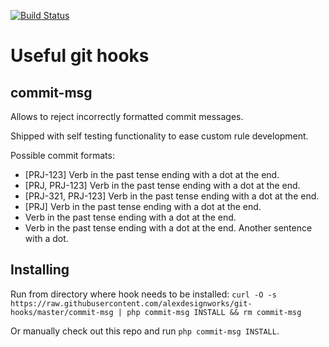 [![Build Status](https://travis-ci.org/alexdesignworks/git-hooks.svg)](https://travis-ci.org/alexdesignworks/git-hooks)

Useful git hooks
================

commit-msg
----------
Allows to reject incorrectly formatted commit messages. 

Shipped with self testing functionality to ease custom rule development.

Possible commit formats:
* [PRJ-123] Verb in the past tense ending with a dot at the end.
* [PRJ, PRJ-123] Verb in the past tense ending with a dot at the end.
* [PRJ-321, PRJ-123] Verb in the past tense ending with a dot at the end.
* [PRJ] Verb in the past tense ending with a dot at the end.
* Verb in the past tense ending with a dot at the end.
* Verb in the past tense ending with a dot at the end. Another sentence with a dot.

## Installing
Run from directory where hook needs to be installed:
`curl -O -s https://raw.githubusercontent.com/alexdesignworks/git-hooks/master/commit-msg | php commit-msg INSTALL && rm commit-msg`

Or manually check out this repo and run `php commit-msg INSTALL`.
